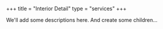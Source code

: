 +++ 
title = "Interior Detail" 
type = "services"
+++

We'll add some descriptions here.
And create some children...

